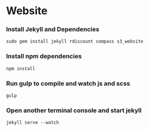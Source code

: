 Website
=======

### Install Jekyll and Dependencies
```
sudo gem install jekyll rdiscount compass s3_website
```

### Install npm dependencies
```
npm install
```

### Run gulp to compile and watch js and scss
```
gulp
```

### Open another terminal console and start jekyll
```
jekyll serve --watch
```
